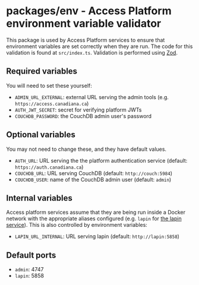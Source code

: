 # packages/env - Access Platform environment variable validator

This package is used by Access Platform services to ensure that environment variables are set correctly when they are run. The code for this validation is found at `src/index.ts`. Validation is performed using [Zod](https://github.com/colinhacks/zod).

## Required variables

You will need to set these yourself:

- `ADMIN_URL_EXTERNAL`: external URL serving the admin tools (e.g. `https://access.canadiana.ca`)
- `AUTH_JWT_SECRET`: secret for verifying platform JWTs
- `COUCHDB_PASSWORD`: the CouchDB admin user's password

## Optional variables

You may not need to change these, and they have default values.

- `AUTH_URL`: URL serving the the platform authentication service (default: `https://auth.canadiana.ca`)
- `COUCHDB_URL`: URL serving CouchDB (default: `http://couch:5984`)
- `COUCHDB_USER`: name of the CouchDB admin user (default: `admin`)

## Internal variables

Access platform services assume that they are being run inside a Docker network with the appropriate aliases configured (e.g. `lapin` for [the lapin service](../../services/lapin)). This is also controlled by environment variables:

- `LAPIN_URL_INTERNAL`: URL serving lapin (default: `http://lapin:5858`)

## Default ports

- `admin`: 4747
- `lapin`: 5858
